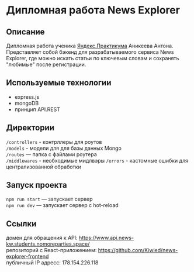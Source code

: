 # Дипломная работа News Explorer

## Описание

Дипломная работа ученика [Яндекс.Практикума](https://praktikum.yandex.ru/ "Яндекс.Практикум") Аникеева Антона.
Представляет собой бэкенд для разрабатываемого сервиса News Explorer, где можно искать статьи по ключевым словам
 и сохранять "любимые" после регистрации.

## Используемые технологии

* express.js
* mongoDB
* принцип API.REST

## Директории

`/controllers` - контрллеры для роутов  
`/models` - модели для для базы данных Mongo  
`/routes` — папка с файлами роутера  
`/middlewares` - необходимые мидлвэры
`/errors` - кастомные ошибки для централизованной обработки
  
## Запуск проекта

`npm run start` — запускает сервер   
`npm run dev` — запускает сервер с hot-reload

## Ссылки

домен для обращения к API: https://www.api.news-kw.students.nomoreparties.space/   
репозиторий с React-приложением: https://github.com/Kiwied/news-explorer-frontend   
публичный IP адресс: 178.154.226.118   
